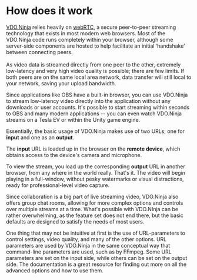 # How does it work

[VDO.Ninja](https://vdo.ninja) relies heavily on [webRTC](https://webrtc.org), a secure peer-to-peer streaming technology that exists in most modern web browsers. Most of the VDO.Ninja code runs completely within your browser, although some server-side components are hosted to help facilitate an initial ‘handshake’ between connecting peers.\
\
As video data is streamed directly from one peer to the other, extremely low-latency and very high video quality is possible; there are few limits. If both peers are on the same local area network, data transfer will still local to your network, saving your upload bandwidth.

Since applications like OBS have a built-in browser, you can use VDO.Ninja to stream low-latency video directly into the application without any downloads or user accounts. It's possible to start streaming within seconds to OBS and many modern applications -- you can even watch VDO.Ninja streams on a Tesla EV or within the Unity game engine.

Essentially, the basic usage of VDO.Ninja makes use of two URLs; one for **input** and one as an **output**.

The **input** URL is loaded up in the browser on the **remote device**, which obtains access to the device's camera and microphone.

To view the stream, you load up the corresponding **output** URL in another browser, from any where in the world really. That's it. The video will begin playing in a full-window, without pesky watermarks or visual distractions, ready for professional-level video capture.

Since collaboration is a big part of live streaming video, VDO.Ninja also offers group chat rooms, allowing for more complex options and controls over multiple streams at a time. What's possible with VDO.NInja can be rather overwhelming, as the feature set does not end there, but the basic defaults are designed to satisfy the needs of most users.

One thing that may not be intuitive at first is the use of URL-parameters to control settings, video quality, and many of the other options. URL parameters are used by VDO.Ninja in the same conceptual way that command-line parameters are used, such as by FFmpeg. Some URL parameters are set on the input side, while others can be set on the output side. The documentation is a great resource for finding out more on all the advanced options and how to use them.
